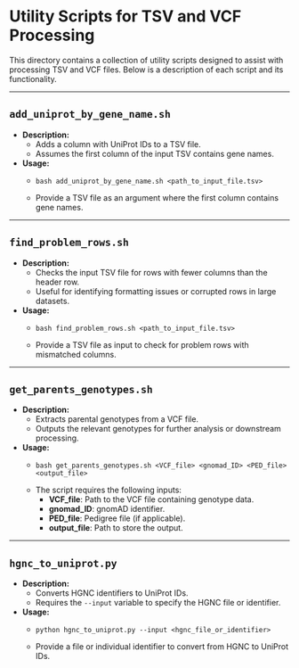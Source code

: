 # Utility Scripts for TSV and VCF Processing

This directory contains a collection of utility scripts designed to assist with processing TSV and VCF files. Below is a description of each script and its functionality.

---

## `add_uniprot_by_gene_name.sh`
- **Description:** 
  - Adds a column with UniProt IDs to a TSV file.
  - Assumes the first column of the input TSV contains gene names.
- **Usage:**
  - ```
    bash add_uniprot_by_gene_name.sh <path_to_input_file.tsv>
    ```
  - Provide a TSV file as an argument where the first column contains gene names.

---

## `find_problem_rows.sh`
- **Description:** 
  - Checks the input TSV file for rows with fewer columns than the header row.
  - Useful for identifying formatting issues or corrupted rows in large datasets.
- **Usage:**
  - ```
    bash find_problem_rows.sh <path_to_input_file.tsv>
    ```
  - Provide a TSV file as input to check for problem rows with mismatched columns.

---

## `get_parents_genotypes.sh`
- **Description:** 
  - Extracts parental genotypes from a VCF file.
  - Outputs the relevant genotypes for further analysis or downstream processing.
- **Usage:**
  - ```
    bash get_parents_genotypes.sh <VCF_file> <gnomad_ID> <PED_file> <output_file>
    ```
  - The script requires the following inputs:
    - **VCF_file**: Path to the VCF file containing genotype data.
    - **gnomad_ID**: gnomAD identifier.
    - **PED_file**: Pedigree file (if applicable).
    - **output_file**: Path to store the output.

---

## `hgnc_to_uniprot.py`
- **Description:** 
  - Converts HGNC identifiers to UniProt IDs.
  - Requires the `--input` variable to specify the HGNC file or identifier.
- **Usage:**
  - ```
    python hgnc_to_uniprot.py --input <hgnc_file_or_identifier>
    ```
  - Provide a file or individual identifier to convert from HGNC to UniProt IDs.

